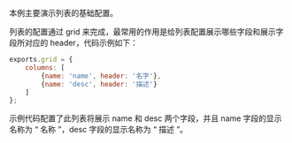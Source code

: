 本例主要演示列表的基础配置。

列表的配置通过 grid 来完成，最常用的作用是给列表配置展示哪些字段和展示字段所对应的 header，代码示例如下：

```js
exports.grid = {
    columns: [
        {name: 'name', header: '名字'},
        {name: 'desc', header: '描述'}
    ]
};
```
示例代码配置了此列表将展示 name 和 desc 两个字段，并且 name 字段的显示名称为 “ 名称 ”，desc 字段的显示名称为 “ 描述 ”。

